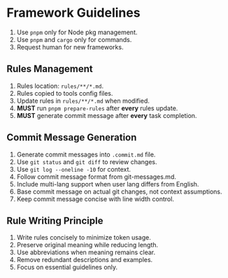 # Framework Guidelines

1. Use `pnpm` only for Node pkg management.
2. Use `pnpm` and `cargo` only for commands.
3. Request human for new frameworks.

## Rules Management

1. Rules location: `rules/**/*.md`.
2. Rules copied to tools config files.
3. Update rules in `rules/**/*.md` when modified.
4. **MUST** run `pnpm prepare-rules` after **every** rules update.
5. **MUST** generate commit message after **every** task completion.

## Commit Message Generation

1. Generate commit messages into `.commit.md` file.
2. Use `git status` and `git diff` to review changes.
3. Use `git log --oneline -10` for context.
4. Follow commit message format from git-messages.md.
5. Include multi-lang support when user lang differs from English.
6. Base commit message on actual git changes, not context assumptions.
7. Keep commit message concise with line width control.

## Rule Writing Principle

1. Write rules concisely to minimize token usage.
2. Preserve original meaning while reducing length.
3. Use abbreviations when meaning remains clear.
4. Remove redundant descriptions and examples.
5. Focus on essential guidelines only.

